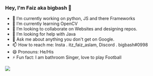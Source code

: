 ### Hey, I'm Faiz aka bigbash 👋

- 🔭 I’m currently working on python, JS and there Frameworks
- 🌱 I’m currently learning OpenCV
- 👯 I’m looking to collaborate on Websites and designing repos.
- 🤔 I’m looking for help with Java
- 💬 Ask me about anything you don't get on Google.
- 📫 How to reach me: Insta . itz_faiz_aslam, Discord . bigbash#0998
- 😄 Pronouns: He/His
- ⚡ Fun fact: I am bathroom Singer, love to play Football

<img src="https://github-readme-stats.vercel.app/api?username=faizaslam11&&show_icons=true&title_color=ffffff&icon_color=bb2acf&text_color=daf7dc&bg_color=191919">

